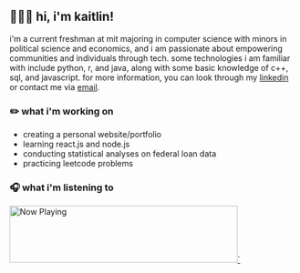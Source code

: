 ## 👩🏻‍💻 hi, i'm kaitlin!

i'm a current freshman at mit majoring in computer science with minors in political science and economics, and i am passionate about empowering communities and individuals through tech. some technologies i am familiar with include python, r, and java, along with some basic knowledge of c++, sql, and javascript. for more information, you can look through my [linkedin](https://linkedin.com/edukait) or contact me via [email](mailto:kaitlim@mit.edu).

### ✏️ what i'm working on
* creating a personal website/portfolio
* learning react.js and node.js
* conducting statistical analyses on federal loan data
* practicing leetcode problems

### 🎧 what i'm listening to
<a href="https://natemoo-re-qcc6xblnj.vercel.app/now-playing?open">
    <img src="https://natemoo-re-qcc6xblnj.vercel.app/now-playing" width="400" height="100" alt="Now Playing">`
</a>
<!--
**edukait/edukait** is a ✨ _special_ ✨ repository because its `README.md` (this file) appears on your GitHub profile.
